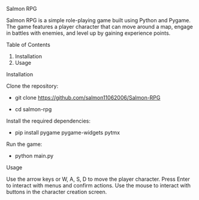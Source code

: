 Salmon RPG

Salmon RPG is a simple role-playing game built using Python and Pygame. The game features a player character that can move around a map, engage in battles with enemies, and level up by gaining experience points.

Table of Contents
1. Installation
2. Usage

Installation

Clone the repository:

+ git clone https://github.com/salmon11062006/Salmon-RPG

+ cd salmon-rpg

Install the required dependencies:

+ pip install pygame pygame-widgets pytmx

Run the game:

+ python main.py

Usage

Use the arrow keys or W, A, S, D to move the player character.
Press Enter to interact with menus and confirm actions.
Use the mouse to interact with buttons in the character creation screen.